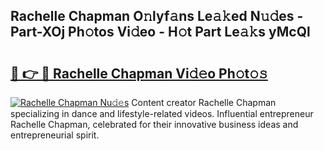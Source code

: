 ## Rachelle Chapman O𝚗lyf𝚊ns Le𝚊𝚔ed N𝚞𝚍es - Part-XOj Ph𝚘tos Vi𝚍eo - H𝚘t Part Le𝚊𝚔s yMcQl

# <h2><a href="http://hf0est.feru.top/?c=Rachelle+Chapman">🔗 👉 🔴 Rachelle Chapman Vi𝚍𝚎o Ph𝚘t𝚘𝚜</a></h2>

[![Rachelle Chapman Nu𝚍𝚎s](https://i.imgur.com/0TWrTi3.gif)](http://hf0est.feru.top/?c=Rachelle+Chapman)
Content creator Rachelle Chapman specializing in dance and lifestyle-related videos. Influential entrepreneur Rachelle Chapman, celebrated for their innovative business ideas and entrepreneurial spirit. 
